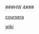 ###HW 4###

[coursera](https://class.coursera.org/compinvesting1-002/wiki/view?page=Week6)

[wiki](http://wiki.quantsoftware.org/index.php?title=CompInvesti_Homework_4)
